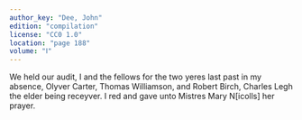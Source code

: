 ```yaml
---
author_key: "Dee, John"
edition: "compilation"
license: "CC0 1.0"
location: "page 188"
volume: "Ⅰ"
---
```

We held our audit, I and the fellows for the two yeres last past in my absence,
Olyver Carter, Thomas Williamson, and Robert Birch, Charles Legh the elder
being receyver. I red and gave unto Mistres Mary N[icolls] her prayer.
